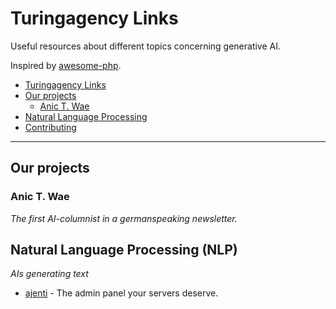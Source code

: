 # Turingagency Links
Useful resources about different topics concerning generative AI.

Inspired by [awesome-php](https://github.com/ziadoz/awesome-php).

- [Turingagency Links](#turingagency-links)
- [Our projects](#our-projects)
    - [Anic T. Wae](#anic-t-wae)
- [Natural Language Processing](#natural-language-processing-nlp)
- [Contributing](#contributing)

---
## Our projects
### Anic T. Wae

*The first AI-columnist in a germanspeaking newsletter.*

## Natural Language Processing (NLP)

*AIs generating text*

* [ajenti](https://github.com/ajenti/ajenti) - The admin panel your servers deserve.
